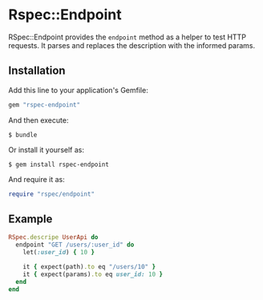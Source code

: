 # Rspec::Endpoint

RSpec::Endpoint provides the `endpoint` method as a helper to test HTTP requests. It parses and replaces the description with the informed params.

## Installation

Add this line to your application's Gemfile:

```ruby
gem "rspec-endpoint"
```

And then execute:

    $ bundle

Or install it yourself as:

    $ gem install rspec-endpoint

And require it as:

```ruby
require "rspec/endpoint"
```

## Example

```ruby
RSpec.descripe UserApi do
  endpoint "GET /users/:user_id" do
    let(:user_id) { 10 }

    it { expect(path).to eq "/users/10" }
    it { expect(params).to eq user_id: 10 }
  end
end
```
